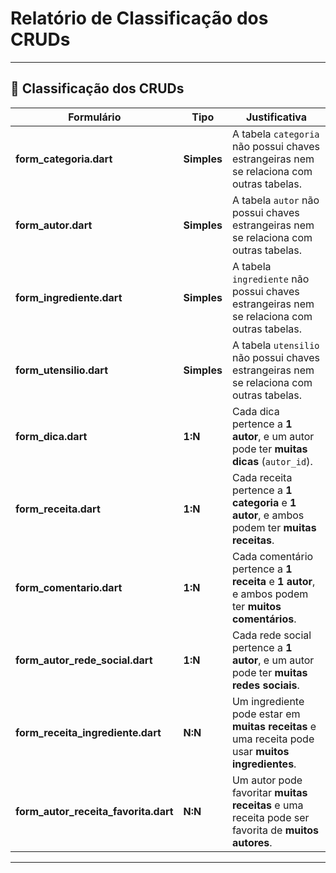 
# Relatório de Classificação dos CRUDs

---

## 🧾 Classificação dos CRUDs

| Formulário                             | Tipo      | Justificativa                                                                 |
|---------------------------------------|-----------|------------------------------------------------------------------------------|
| **form_categoria.dart**               | **Simples** | A tabela `categoria` não possui chaves estrangeiras nem se relaciona com outras tabelas. |
| **form_autor.dart**                   | **Simples** | A tabela `autor` não possui chaves estrangeiras nem se relaciona com outras tabelas. |
| **form_ingrediente.dart**             | **Simples** | A tabela `ingrediente` não possui chaves estrangeiras nem se relaciona com outras tabelas. |
| **form_utensilio.dart**               | **Simples** | A tabela `utensilio` não possui chaves estrangeiras nem se relaciona com outras tabelas. |
| **form_dica.dart**                    | **1:N**     | Cada dica pertence a **1 autor**, e um autor pode ter **muitas dicas** (`autor_id`). |
| **form_receita.dart**                 | **1:N**     | Cada receita pertence a **1 categoria** e **1 autor**, e ambos podem ter **muitas receitas**. |
| **form_comentario.dart**              | **1:N**     | Cada comentário pertence a **1 receita** e **1 autor**, e ambos podem ter **muitos comentários**. |
| **form_autor_rede_social.dart**       | **1:N**     | Cada rede social pertence a **1 autor**, e um autor pode ter **muitas redes sociais**. |
| **form_receita_ingrediente.dart**     | **N:N**     | Um ingrediente pode estar em **muitas receitas** e uma receita pode usar **muitos ingredientes**. |
| **form_autor_receita_favorita.dart**  | **N:N**     | Um autor pode favoritar **muitas receitas** e uma receita pode ser favorita de **muitos autores**. |

---
